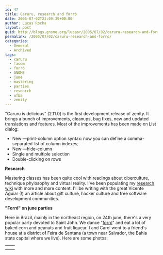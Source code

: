 ```yaml
---
id: 47
title: Caruru, research and forró
date: 2005-07-02T23:09:39+00:00
author: Lucas Rocha
layout: post
guid: http://blogs.gnome.org/lucasr/2005/07/02/caruru-research-and-forro/
permalink: /2005/07/02/caruru-research-and-forro/
categories:
  - General
  - Archived
tags:
  - caruru
  - facom
  - forró
  - GNOME
  - june
  - mastering
  - parties
  - research
  - ufba
  - zenity
---
```

"Caruru is delicious" (2.11.0) is the first development release of zenity. It brings a bunch of improvements, cleanups, bug fixes, new and updated translations and features. Most of the improvements has been made on List dialog:

  * New —print-column option syntax: now you can define a comma-separated list of column indexes;
  * New —hide-column
  * Single and multiple selection
  * Double-clicking on rows

**Research**

Mastering classes has been quite cool with readings about ciberculture, technique phylosophy and virtual reality. I've been populating my [research wiki](http://gnosislivre.org/twiki/bin/view/CulturaHacker) with more and more content. I'll be writing with the great Vicente Aguiar (!) an article about gift culture, hacker culture and free software development communities.

**"Forró" on june parties**

Here in Brazil, mainly in the northeast region, on 24th june, there's a very popular party devoted to Saint John. We dance "[forró](http://www.google.com.br/search?q=define%3Aforr%C3%B3&start=0&start=0&ie=utf-8&oe=utf-8&client=firefox&rls=org.mozilla:pt-BR:unofficial)" and eat a lot of baked corn and peanuts and fruit liqueur. I and Carol went to a friend's house at a district of Feira de Santana (a town near Salvador, the Bahia state capital where we live). Here are some photos:

<table border="0" cellpadding="1" align="center">
  <tr>
    <td rowspan="2" align="center">
      <img src="http://lucasr.org/wp-content/uploads/2005/07/bolo.jpg" alt="" />
    </td>
    <td align="center">
      <img src="http://lucasr.org/wp-content/uploads/2005/07/casa.jpg" alt="" />
    </td>
  </tr>
  <tr>
    <td align="center">
      <img src="http://lucasr.org/wp-content/uploads/2005/07/eueca.jpg" alt="" />
    </td>
  </tr>
</table>

